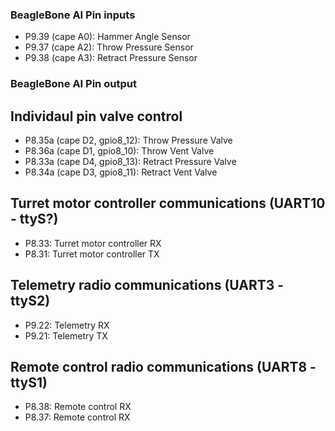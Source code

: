 ### BeagleBone AI Pin inputs

* P9.39 (cape A0): Hammer Angle Sensor
* P9.37 (cape A2): Throw Pressure Sensor
* P9.38 (cape A3): Retract Pressure Sensor

### BeagleBone AI Pin output

## Individaul pin valve control

* P8.35a (cape D2, gpio8_12): Throw Pressure Valve
* P8.36a (cape D1, gpio8_10): Throw Vent Valve
* P8.33a (cape D4, gpio8_13): Retract Pressure Valve
* P8.34a (cape D3, gpio8_11): Retract Vent Valve

## Turret motor controller communications (UART10 - ttyS?)

* P8.33: Turret motor controller RX
* P8.31: Turret motor controller TX

## Telemetry radio communications (UART3 - ttyS2)

* P9.22: Telemetry RX
* P9.21: Telemetry TX

## Remote control radio communications (UART8 - ttyS1)

* P8.38: Remote control RX
* P8.37: Remote control RX


